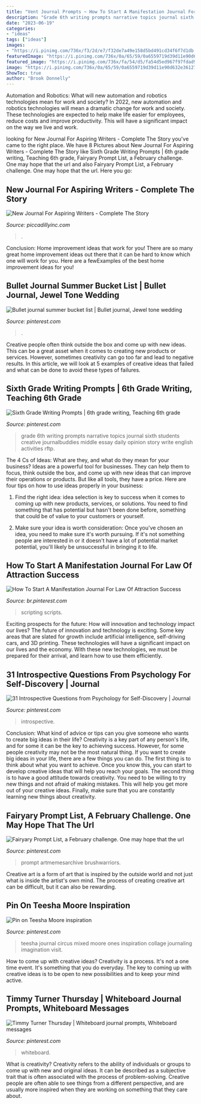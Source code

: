```yaml
---
title: "Vent Journal Prompts ~ How To Start A Manifestation Journal For Law Of Attraction Success"
description: "Grade 6th writing prompts narrative topics journal sixth students creative journalbuddies middle essay daily opinion story write english activities rftp"
date: "2023-06-19"
categories:
- "ideas"
tags: ["ideas"]
images:
- "https://i.pinimg.com/736x/f3/2d/e7/f32de7a49e158d5bd491cd34f6f7d1db.jpg"
featuredImage: "https://i.pinimg.com/736x/0a/65/59/0a6559719d39d11e90d632e361276528--journal-inspiration-journal-ideas.jpg"
featured_image: "https://i.pinimg.com/736x/fa/54/d5/fa54d5ed967f97fdad92fad40e747b9a.jpg"
image: "https://i.pinimg.com/736x/0a/65/59/0a6559719d39d11e90d632e361276528--journal-inspiration-journal-ideas.jpg"
ShowToc: true
author: "Brook Donnelly"
---
```



Automation and Robotics: What will new automation and robotics technologies mean for work and society?
In 2022, new automation and robotics technologies will mean a dramatic change for work and society. These technologies are expected to help make life easier for employees, reduce costs and improve productivity. This will have a significant impact on the way we live and work.

	

		
looking for New Journal For Aspiring Writers - Complete The Story you've came to the right place. We have 8 Pictures about New Journal For Aspiring Writers - Complete The Story like Sixth Grade Writing Prompts | 6th grade writing, Teaching 6th grade, Fairyary Prompt List, a February challenge. One may hope that the url and also Fairyary Prompt List, a February challenge. One may hope that the url. Here you go:
		
    
## New Journal For Aspiring Writers - Complete The Story

<img loading=lazy src="https://piccadillyinc.com/wp-content/uploads/2015/09/sample-prompts2-791x1024.png" onerror="this.onerror=null;this.src='https://tse2.mm.bing.net/th?id=OIP.7gS4TbKvuEwPYzBexn7w6gHaJl&amp;pid=15.1';" alt="New Journal For Aspiring Writers - Complete The Story">

_Source: piccadillyinc.com_

>. 

	

Conclusion: Home improvement ideas that work for you!
There are so many great home improvement ideas out there that it can be hard to know which one will work for you. Here are a fewExamples of the best home improvement ideas for you!

    
## Bullet Journal Summer Bucket List | Bullet Journal, Jewel Tone Wedding

<img loading=lazy src="https://i.pinimg.com/736x/fa/54/d5/fa54d5ed967f97fdad92fad40e747b9a.jpg" onerror="this.onerror=null;this.src='https://tse4.mm.bing.net/th?id=OIP.PchZmVv_58aPonXKBhLW-gHaJ3&amp;pid=15.1';" alt="Bullet journal summer bucket list | Bullet journal, Jewel tone wedding">

_Source: pinterest.com_

>. 

	

Creative people often think outside the box and come up with new ideas. This can be a great asset when it comes to creating new products or services. However, sometimes creativity can go too far and lead to negative results. In this article, we will look at 5 examples of creative ideas that failed and what can be done to avoid these types of failures.

    
## Sixth Grade Writing Prompts | 6th Grade Writing, Teaching 6th Grade

<img loading=lazy src="https://i.pinimg.com/736x/42/86/49/4286498e1b7efdf722d642ce3448fc79.jpg" onerror="this.onerror=null;this.src='https://tse2.mm.bing.net/th?id=OIP.CLQo5bYQYerDBFSAKadenQHaUv&amp;pid=15.1';" alt="Sixth Grade Writing Prompts | 6th grade writing, Teaching 6th grade">

_Source: pinterest.com_

>grade 6th writing prompts narrative topics journal sixth students creative journalbuddies middle essay daily opinion story write english activities rftp. 

	

The 4 Cs of Ideas: What are they, and what do they mean for your business?
Ideas are a powerful tool for businesses. They can help them to focus, think outside the box, and come up with new ideas that can improve their operations or products. But like all tools, they have a price. Here are four tips on how to use ideas properly in your business:
1. Find the right idea: idea selection is key to success when it comes to coming up with new products, services, or solutions. You need to find something that has potential but hasn't been done before, something that could be of value to your customers or yourself.

2. Make sure your idea is worth consideration: Once you've chosen an idea, you need to make sure it's worth pursuing. If it's not something people are interested in or it doesn't have a lot of potential market potential, you'll likely be unsuccessful in bringing it to life.

    
## How To Start A Manifestation Journal For Law Of Attraction Success

<img loading=lazy src="https://i.pinimg.com/736x/5b/d7/da/5bd7da76df0d755305b4cbcf590cf78a.jpg" onerror="this.onerror=null;this.src='https://tse1.mm.bing.net/th?id=OIP.H88p1tNecXbHsYnkG5rRAAHaNK&amp;pid=15.1';" alt="How To Start A Manifestation Journal For Law Of Attraction Success">

_Source: br.pinterest.com_

>scripting scripts. 

	

Exciting prospects for the future: How will innovation and technology impact our lives?
The future of innovation and technology is exciting. Some key areas that are slated for growth include artificial intelligence, self-driving cars, and 3D printing. These technologies will have a significant impact on our lives and the economy. With these new technologies, we must be prepared for their arrival, and learn how to use them efficiently.

    
## 31 Introspective Questions From Psychology For Self-Discovery | Journal

<img loading=lazy src="https://i.pinimg.com/736x/ad/c7/ba/adc7bac91d8cdc86ff76854459d045cc.jpg" onerror="this.onerror=null;this.src='https://tse1.mm.bing.net/th?id=OIP.HbGzh2bg5XCy_QopSIum7QHaPI&amp;pid=15.1';" alt="31 Introspective Questions from Psychology for Self-Discovery | Journal">

_Source: pinterest.com_

>introspective. 

	

Conclusion: What kind of advice or tips can you give someone who wants to create big ideas in their life?
Creativity is a key part of any person's life, and for some it can be the key to achieving success. However, for some people creativity may not be the most natural thing. If you want to create big ideas in your life, there are a few things you can do. The first thing is to think about what you want to achieve. Once you know this, you can start to develop creative ideas that will help you reach your goals. The second thing is to have a good attitude towards creativity. You need to be willing to try new things and not afraid of making mistakes. This will help you get more out of your creative ideas. Finally, make sure that you are constantly learning new things about creativity.

    
## Fairyary Prompt List, A February Challenge. One May Hope That The Url

<img loading=lazy src="https://i.pinimg.com/736x/f3/2d/e7/f32de7a49e158d5bd491cd34f6f7d1db.jpg" onerror="this.onerror=null;this.src='https://tse3.mm.bing.net/th?id=OIP.VvsZnFO9m1jMkoBtEjv5rQHaKY&amp;pid=15.1';" alt="Fairyary Prompt List, a February challenge. One may hope that the url">

_Source: pinterest.com_

>prompt artmemesarchive brushwarriors. 

	

Creative art is a form of art that is inspired by the outside world and not just what is inside the artist's own mind. The process of creating creative art can be difficult, but it can also be rewarding.

    
## Pin On Teesha Moore Inspiration

<img loading=lazy src="https://i.pinimg.com/736x/0a/65/59/0a6559719d39d11e90d632e361276528--journal-inspiration-journal-ideas.jpg" onerror="this.onerror=null;this.src='https://tse2.mm.bing.net/th?id=OIP.cs7mh_J77jW2jf6SFKw1JgHaKz&amp;pid=15.1';" alt="Pin on Teesha Moore inspiration">

_Source: pinterest.com_

>teesha journal circus mixed moore ones inspiration collage journaling imagination visit. 

	

How to come up with creative ideas?
Creativity is a process. It's not a one time event. It's something that you do everyday. The key to coming up with creative ideas is to be open to new possibilities and to keep your mind active.

    
## Timmy Turner Thursday | Whiteboard Journal Prompts, Whiteboard Messages

<img loading=lazy src="https://i.pinimg.com/736x/0e/7a/3e/0e7a3ef069eca827fe5f60b25179ea12.jpg" onerror="this.onerror=null;this.src='https://tse4.mm.bing.net/th?id=OIP.0HFaU7oiMh-RLafnBhj2XQHaOs&amp;pid=15.1';" alt="Timmy Turner Thursday | Whiteboard journal prompts, Whiteboard messages">

_Source: pinterest.com_

>whiteboard. 

	

What is creativity?
Creativity refers to the ability of individuals or groups to come up with new and original ideas. It can be described as a subjective trait that is often associated with the process of problem-solving. Creative people are often able to see things from a different perspective, and are usually more inspired when they are working on something that they care about.

